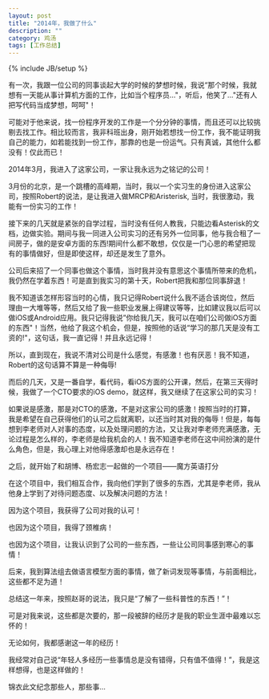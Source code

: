 ```yaml
---
layout: post
title: "2014年，我做了什么"
description: ""
category: 鸡汤
tags: [工作总结]
---
```

{% include JB/setup %}

有一次，我跟一位公司的同事谈起大学的时候的梦想时候，我说“那个时候，我就想有一天能从事计算机方面的工作，比如当个程序员..."，听后，他笑了..."还有人把写代码当成梦想，呵呵"！

可能对于他来说，找一份程序开发的工作是一个分分钟的事情，而且还可以比较挑剔去找工作。相比较而言，我非科班出身，刚开始若想找一份工作，我不能证明我自己的能力，如若能找到一份工作，那靠的也是一份运气。只有真诚，其他什么都没有！仅此而已！

2014年3月，我进入了这家公司，一家让我永远为之铭记的公司！

3月份的北京，是一个跳槽的高峰期，当时，我以一个实习生的身份进入这家公司，按照Robert的说法，是让我进入做MRCP和Aristerisk, 当时，我很激动，我能有一份实习的工作！

接下来的几天就是紧张的自学过程，当时没有任何人教我，只能边看Asterisk的文档，边做实验。期间与我一同进入公司实习的还有另外一位同事，他与我合租了一间房子，做的是安卓方面的东西!期间什么都不敢想，仅仅是一门心思的希望把现有的事情做好，但是即使这样，却还是发生了意外。

公司后来招了一个同事也做这个事情，当时我并没有意思这个事情所带来的危机，我仍然在学着东西！可是直到我实习的第十天，Robert把我和那位同事辞退！

我不知道该怎样形容当时的心情，我只记得Robert说什么我不适合该岗位，然后理由一大堆等等，然后又给了我一些职业发展上得建议等等，比如建议我以后可以做iOS或Android应用。我只记得我说”你给我几天，我可以在咱们公司做iOS方面的东西"！当然，他给了我这个机会，但是，按照他的话说“学习的那几天是没有工资的!"，这句话，我一直记得！并且永远记得！

所以，直到现在，我说不清对公司是什么感觉，有感激！也有厌恶！我不知道，Robert的这句话算不算是一种侮辱! 

而后的几天，又是一番自学，看代码，看iOS方面的公开课，然后，在第三天得时候，我做了一个CTO要求的iOS demo，就这样，我又继续了在这家公司的实习！

如果说是感激，那是对CTO的感激，不是对这家公司的感激！按照当时的打算，我是希望在自己获得他们的认可之后就离职，以还当时其对我的侮辱！但是，每每想到李老师对人对事的态度，以及处理问题的方法，又让我对李老师充满感激，无论过程是怎么样的，李老师是给我机会的人！我不知道李老师在这中间扮演的是什么角色，但是，我心理上对他得感激却也是永远存在！

之后，就开始了和胡博、杨宏志一起做的一个项目——魔方英语打分

在这个项目中，我们相互合作，我向他们学到了很多的东西，尤其是李老师，我从他身上学到了对待问题态度、以及解决问题的方法！

因为这个项目，我获得了公司对我的认可！

也因为这个项目，我得了颈椎病！

也因为这个项目，让我认识到了公司的一些东西，一些让公司同事感到寒心的事情！

后来，我到算法组去做语言模型方面的事情，做了新词发现等事情，与前面相比，这些都不足为道！

总结这一年来，按照赵哥的说法，我只是“了解了一些科普性的东西！”！

可是对我来说，这些都是次要的，那一段被辞的经历才是我的职业生涯中最难以忘怀的！

无论如何，我都感谢这一年的经历！

我经常对自己说“年轻人多经历一些事情总是没有错得，只有值不值得！”，我是这样想得，也是这样做的！

锦衣此文纪念那些人，那些事...


